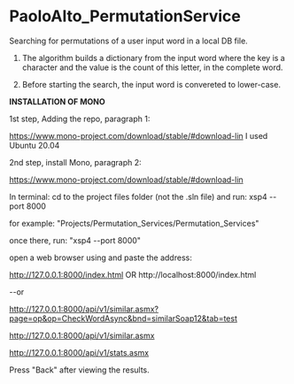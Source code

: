 # PaoloAlto_PermutationService


Searching for permutations of a user input word in a local DB file. 


1. The algorithm builds a dictionary from the input word where the key is a character
and the value is the count of this letter, in the complete word.

2. Before starting the search, the input word is convereted to lower-case.







<b>INSTALLATION OF MONO</b>

1st step, Adding the repo, paragraph 1:

https://www.mono-project.com/download/stable/#download-lin
I used Ubuntu 20.04

2nd step, install Mono, paragraph 2:

https://www.mono-project.com/download/stable/#download-lin


In terminal: cd to the project files folder (not the .sln file) and run:
xsp4 --port 8000


for example: "Projects/Permutation_Services/Permutation_Services"


once there, run: "xsp4 --port 8000"



open a web browser using and paste the address: 

http://127.0.0.1:8000/index.html OR http://localhost:8000/index.html

--or

http://127.0.0.1:8000/api/v1/similar.asmx?page=op&op=CheckWordAsync&bnd=similarSoap12&tab=test

http://127.0.0.1:8000/api/v1/similar.asmx

http://127.0.0.1:8000/api/v1/stats.asmx


Press "Back" after viewing the results.









